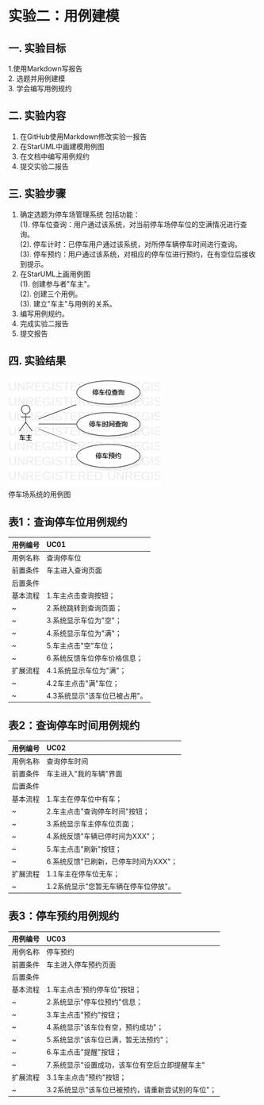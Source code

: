 # 实验二：用例建模

## 一. 实验目标
1.使用Markdown写报告  
2. 选题并用例建模  
3. 学会编写用例规约

## 二. 实验内容
1. 在GitHub使用Markdown修改实验一报告
2. 在StarUML中画建模用例图
3. 在文档中编写用例规约
4. 提交实验二报告

## 三. 实验步骤
1. 确定选题为停车场管理系统
包括功能：  
(1). 停车位查询：用户通过该系统，对当前停车场停车位的空满情况进行查询。  
(2). 停车计时：已停车用户通过该系统，对所停车辆停车时间进行查询。  
(3). 停车预约：用户通过该系统，对相应的停车位进行预约，在有空位后接收到提示。  
2. 在StarUML上画用例图  
(1). 创建参与者"车主"。  
(2). 创建三个用例。  
(3). 建立"车主"与用例的关系。  
3. 编写用例规约。  
4. 完成实验二报告
5. 提交报告

## 四. 实验结果

![用例图](./UseCaseDiagram1.jpg)  
停车场系统的用例图


## 表1：查询停车位用例规约

用例编号  | UC01 |   
-|:-|  
用例名称  | 查询停车位  |   
前置条件  |  车主进入查询页面  |    
后置条件  |      |    
基本流程  | 1.车主点击查询按钮；  |   
~| 2.系统跳转到查询页面；  |   
~| 3.系统显示车位为"空"；   |
~| 4.系统显示车位为"满"；   |
~| 5.车主点击"空"车位；   |
~| 6.系统反馈车位停车价格信息；   |     
扩展流程  | 4.1系统显示车位为"满"；  |
~| 4.2车主点击"满"车位；   |
~| 4.3系统显示"该车位已被占用"。  |


## 表2：查询停车时间用例规约  

用例编号  | UC02 |   
-|:-|  
用例名称  | 查询停车时间  |   
前置条件  |  车主进入"我的车辆"界面  |    
后置条件  |      |    
基本流程  | 1.车主在停车位中有车；  |   
~| 2.车主点击"查询停车时间"按钮；  |    
~| 3.系统显示车主停车位页面；  |   
~| 4.系统反馈"车辆已停时间为XXX"；   |   
~| 5.车主点击"刷新"按钮；   |  
~| 6.系统反馈"已刷新，已停车时间为XXX"；   |   
扩展流程  | 1.1车主在停车位无车；  |
~| 1.2系统显示"您暂无车辆在停车位停放"。  |


## 表3：停车预约用例规约  

用例编号  | UC03 |   
-|:-|  
用例名称  | 停车预约  |   
前置条件  |  车主进入停车预约页面  |   
后置条件  |      |    
基本流程  | 1.车主点击'预约停车位"按钮；  |   
~| 2.系统显示"停车位预约"信息；  |    
~| 3.车主点击"预约"按钮；   |  
~| 4.系统显示"该车位有空，预约成功"；   |
~| 5.系统显示"该车位已满，暂无法预约"；  |
~| 6.车主点击"提醒"按钮；  |
~| 7.系统显示"设置成功，该车位有空后立即提醒车主"  |
扩展流程  | 3.1车主点击"预约"按钮；  |
~| 3.2系统显示"该车位已被预约，请重新尝试别的车位"；  |
